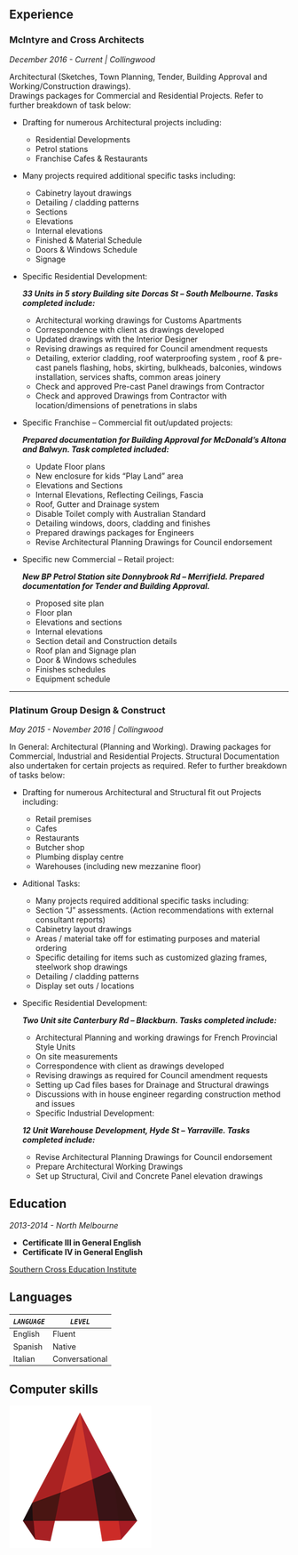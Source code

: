 ## Experience

### McIntyre and Cross Architects
*December 2016 - Current | Collingwood*

Architectural (Sketches, Town Planning, Tender, Building Approval and Working/Construction drawings). 			
Drawings packages for Commercial and Residential Projects. Refer to further breakdown of task below:
  * Drafting for numerous Architectural projects including:
    - Residential Developments
    - Petrol stations
    - Franchise Cafes & Restaurants
  * Many projects required additional specific tasks including:
    - Cabinetry layout drawings
    - Detailing / cladding patterns
    - Sections
    - Elevations
    - Internal elevations
    - Finished & Material Schedule
    - Doors & Windows Schedule
    - Signage
  * Specific Residential Development:
  
    **_33 Units in 5 story Building site Dorcas St – South Melbourne. Tasks completed include:_**
     - Architectural working drawings for Customs Apartments
     - Correspondence with client as drawings developed
     - Updated drawings with the Interior Designer
     - Revising drawings as required for Council amendment requests
     - Detailing, exterior cladding, roof waterproofing system , roof & pre-cast panels flashing, hobs, skirting, bulkheads, balconies, windows installation, services shafts, common areas joinery
     - Check and approved Pre-cast Panel drawings from Contractor
     - Check and approved Drawings from Contractor with location/dimensions of penetrations in slabs
  * Specific Franchise – Commercial fit out/updated projects:
  
     **_Prepared documentation for Building Approval for McDonald’s Altona and Balwyn. Task completed included:_**
     - Update Floor plans
     - New enclosure for kids “Play Land” area
     - Elevations and Sections
     - Internal Elevations, Reflecting Ceilings, Fascia
     - Roof, Gutter and Drainage system
     - Disable Toilet comply with Australian Standard
     - Detailing windows, doors, cladding and finishes
     - Prepared drawings packages for Engineers
     - Revise Architectural Planning Drawings for Council endorsement
   * Specific new Commercial – Retail project:
   
     **_New BP Petrol Station site Donnybrook Rd – Merrifield. Prepared documentation for Tender and Building Approval._**
      - Proposed site plan
      - Floor plan
      - Elevations and sections
      - Internal elevations
      - Section detail and Construction details
      - Roof plan and Signage plan
      - Door & Windows schedules
      - Finishes schedules
      - Equipment schedule

---
### Platinum Group Design & Construct
*May 2015 - November 2016 | Collingwood*

In General: Architectural (Planning and Working). Drawing packages for Commercial, Industrial and Residential Projects. Structural Documentation also undertaken for certain projects as required. Refer to further breakdown of tasks below:
  * Drafting for numerous Architectural and Structural fit out Projects including:
    - Retail premises
    - Cafes
    -	Restaurants
    -	Butcher shop
    -	Plumbing display centre
    -	Warehouses (including new mezzanine floor)
  * Aditional Tasks:
    -	Many projects required additional specific tasks including:
    - Section “J” assessments. (Action recommendations with external consultant reports)
    -	Cabinetry layout drawings
    - Areas / material take off for estimating purposes and material ordering
    -	Specific detailing for items such as customized glazing frames, steelwork shop drawings
    -	Detailing / cladding patterns
    - Display set outs / locations
  * Specific Residential Development:
  
    **_Two Unit site Canterbury Rd – Blackburn. Tasks completed include:_**
     - Architectural Planning and working drawings for French Provincial Style Units
     - On site measurements
     - Correspondence with client as drawings developed
     - Revising drawings as required for Council amendment requests
     - Setting up Cad files bases for Drainage and Structural drawings
     - Discussions with in house engineer regarding construction method and issues
     - Specific Industrial Development:
     
     **_12 Unit Warehouse Development, Hyde St – Yarraville. Tasks completed include:_**
     - Revise Architectural Planning Drawings for Council endorsement
     - Prepare Architectural Working Drawings
     - Set up Structural, Civil and Concrete Panel elevation drawings


## Education

_2013-2014 - North Melbourne_

- **Certificate III in General English**
- **Certificate IV in General English** 

[Southern Cross Education Institute](http://scei.edu.au/)


## Languages

 | *`LANGUAGE`* | *`LEVEL`* |
 |--------------|--------------|
 | English      | Fluent       |
 | Spanish      | Native       |
 | Italian      |Conversational|
 
 
## Computer skills

![](./images/autocad.png)







